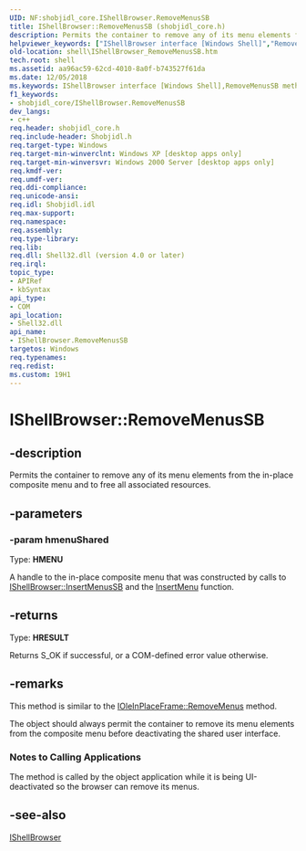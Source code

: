 ```yaml
---
UID: NF:shobjidl_core.IShellBrowser.RemoveMenusSB
title: IShellBrowser::RemoveMenusSB (shobjidl_core.h)
description: Permits the container to remove any of its menu elements from the in-place composite menu and to free all associated resources.helpviewer_keywords: ["IShellBrowser interface [Windows Shell]","RemoveMenusSB method","IShellBrowser.RemoveMenusSB","IShellBrowser::RemoveMenusSB","RemoveMenusSB","RemoveMenusSB method [Windows Shell]","RemoveMenusSB method [Windows Shell]","IShellBrowser interface","_win32_IShellBrowser_RemoveMenusSB","shell.IShellBrowser_RemoveMenusSB","shobjidl_core/IShellBrowser::RemoveMenusSB"]
old-location: shell\IShellBrowser_RemoveMenusSB.htm
tech.root: shell
ms.assetid: aa96ac59-62cd-4010-8a0f-b743527f61da
ms.date: 12/05/2018
ms.keywords: IShellBrowser interface [Windows Shell],RemoveMenusSB method, IShellBrowser.RemoveMenusSB, IShellBrowser::RemoveMenusSB, RemoveMenusSB, RemoveMenusSB method [Windows Shell], RemoveMenusSB method [Windows Shell],IShellBrowser interface, _win32_IShellBrowser_RemoveMenusSB, shell.IShellBrowser_RemoveMenusSB, shobjidl_core/IShellBrowser::RemoveMenusSB
f1_keywords:
- shobjidl_core/IShellBrowser.RemoveMenusSB
dev_langs:
- c++
req.header: shobjidl_core.h
req.include-header: Shobjidl.h
req.target-type: Windows
req.target-min-winverclnt: Windows XP [desktop apps only]
req.target-min-winversvr: Windows 2000 Server [desktop apps only]
req.kmdf-ver: 
req.umdf-ver: 
req.ddi-compliance: 
req.unicode-ansi: 
req.idl: Shobjidl.idl
req.max-support: 
req.namespace: 
req.assembly: 
req.type-library: 
req.lib: 
req.dll: Shell32.dll (version 4.0 or later)
req.irql: 
topic_type:
- APIRef
- kbSyntax
api_type:
- COM
api_location:
- Shell32.dll
api_name:
- IShellBrowser.RemoveMenusSB
targetos: Windows
req.typenames: 
req.redist: 
ms.custom: 19H1
---
```


# IShellBrowser::RemoveMenusSB


## -description


Permits the container to remove any of its menu elements from the in-place composite menu and to free all associated resources.


## -parameters




### -param hmenuShared

Type: <b>HMENU</b>

A handle to the in-place composite menu that was constructed by calls to <a href="https://docs.microsoft.com/windows/desktop/api/shobjidl_core/nf-shobjidl_core-ishellbrowser-insertmenussb">IShellBrowser::InsertMenusSB</a> and the  <a href="https://docs.microsoft.com/windows/desktop/api/winuser/nf-winuser-insertmenua">InsertMenu</a> function.


## -returns



Type: <b>HRESULT</b>

Returns S_OK if successful, or a COM-defined error value otherwise.




## -remarks



This method is similar to the <a href="https://docs.microsoft.com/windows/desktop/api/oleidl/nf-oleidl-ioleinplaceframe-removemenus">IOleInPlaceFrame::RemoveMenus</a> method.

The object should always permit the container to remove its menu elements from the composite menu before deactivating the shared user interface.

<h3><a id="Notes_to_Calling_Applications"></a><a id="notes_to_calling_applications"></a><a id="NOTES_TO_CALLING_APPLICATIONS"></a>Notes to Calling Applications</h3>
The method is called by the object application while it is being UI-deactivated so the browser can remove its menus.




## -see-also




<a href="https://docs.microsoft.com/windows/desktop/api/shobjidl_core/nn-shobjidl_core-ishellbrowser">IShellBrowser</a>
 

 

